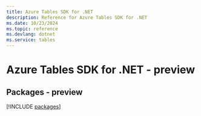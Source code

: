 ```yaml
---
title: Azure Tables SDK for .NET
description: Reference for Azure Tables SDK for .NET
ms.date: 10/23/2024
ms.topic: reference
ms.devlang: dotnet
ms.service: tables
---
```

# Azure Tables SDK for .NET - preview
## Packages - preview
[!INCLUDE [packages](tables-index.md)]